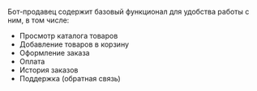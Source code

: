 Бот-продавец  содержит базовый функционал для удобства работы с ним, в том числе:
- Просмотр каталога товаров
- Добавление товаров в корзину
- Оформление заказа
- Оплата
- История заказов
- Поддержка (обратная связь)